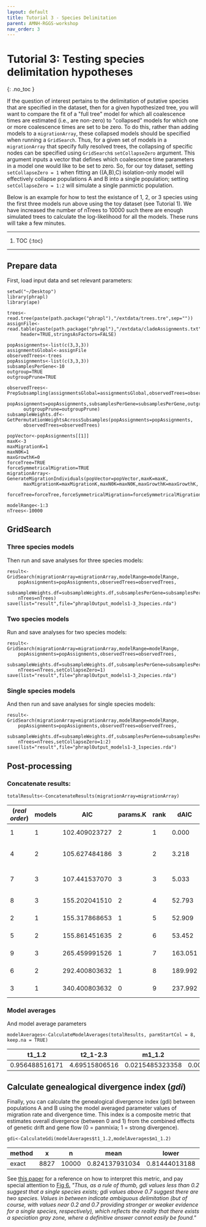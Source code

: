 ```yaml
---
layout: default
title: Tutorial 3 - Species Delimitation
parent: AMNH-RGGS-workshop
nav_order: 3
---
```


# Tutorial 3: Testing species delimitation hypotheses
{: .no_toc }

If the question of interest pertains to the delimitation of putative species that are specified in the dataset, then for a given hypothesized tree, you will want to compare the fit of a "full tree" model for which all coalescence times are estimated (i.e., are non-zero) to "collapsed" models for which one or more coalescence times are set to be zero. To do this, rather than adding models to a `migrationArray`, these collapsed models should be specified when running a `GridSearch`. Thus, for a given set of models in a `migrationArray` that specify fully resolved trees, the collapsing of specific nodes can be specified using `GridSearch`s  `setCollapseZero` argument. This argument inputs a vector that defines which coalescence time parameters in a model one would like to be set to zero. So, for our toy dataset, setting `setCollapseZero = 1` when fitting an ((A,B),C) isolation-only model will effectively collapse populations A and B into a single population; setting `setCollapseZero = 1:2` will simulate a single panmictic population.

Below is an example for how to test the existance of 1, 2, or 3 species using the first three models run above using the toy dataset (see Tutorial 1). We have increased the number of nTrees to 10000 such there are enough simulated trees to calculate the log-likelihood for all the models. These runs will take a few minutes.

---
1. TOC
{:toc}
---

## Prepare data
First, load input data and set relevant parameters:

```
setwd("~/Desktop")
library(phrapl)
library(ape)
  
trees<-read.tree(paste(path.package("phrapl"),"/extdata/trees.tre",sep=""))
assignFile<-read.table(paste(path.package("phrapl"),"/extdata/cladeAssignments.txt",sep=""),
     header=TRUE,stringsAsFactors=FALSE)
     
popAssignments<-list(c(3,3,3))
assignmentsGlobal<-assignFile  
observedTrees<-trees  
popAssignments<-list(c(3,3,3))  
subsamplesPerGene<-10  
outgroup=TRUE  
outgroupPrune=TRUE  
  
observedTrees<-PrepSubsampling(assignmentsGlobal=assignmentsGlobal,observedTrees=observedTrees,
      popAssignments=popAssignments,subsamplesPerGene=subsamplesPerGene,outgroup=outgroup,
      outgroupPrune=outgroupPrune)
subsampleWeights.df<-GetPermutationWeightsAcrossSubsamples(popAssignments=popAssignments,
      observedTrees=observedTrees)
      
popVector<-popAssignments[[1]]  
maxK<-3  
maxMigrationK=1  
maxN0K=1  
maxGrowthK=0  
forceTree=TRUE  
forceSymmetricalMigration=TRUE  
migrationArray<-GenerateMigrationIndividuals(popVector=popVector,maxK=maxK,  
      maxMigrationK=maxMigrationK,maxN0K=maxN0K,maxGrowthK=maxGrowthK,
      forceTree=forceTree,forceSymmetricalMigration=forceSymmetricalMigration)

modelRange<-1:3  
nTrees<-10000  
```

## GridSearch

### Three species models
Then run and save analyses for three species models:

```
result<-GridSearch(migrationArray=migrationArray,modelRange=modelRange,
    popAssignments=popAssignments,observedTrees=observedTrees,
    subsampleWeights.df=subsampleWeights.df,subsamplesPerGene=subsamplesPerGene,
    nTrees=nTrees) 
save(list="result",file="phraplOutput_models1-3_3species.rda")  
```
### Two species models
Run and save analyses for two species models:

```
result<-GridSearch(migrationArray=migrationArray,modelRange=modelRange,
    popAssignments=popAssignments,observedTrees=observedTrees,
    subsampleWeights.df=subsampleWeights.df,subsamplesPerGene=subsamplesPerGene,
    nTrees=nTrees,setCollapseZero=1) 
save(list="result",file="phraplOutput_models1-3_2species.rda") 
```

### Single species models
And then run and save analyses for single species models:

```
result<-GridSearch(migrationArray=migrationArray,modelRange=modelRange,
    popAssignments=popAssignments,observedTrees=observedTrees,
    subsampleWeights.df=subsampleWeights.df,subsamplesPerGene=subsamplesPerGene,
    nTrees=nTrees,setCollapseZero=1:2) 
save(list="result",file="phraplOutput_models1-3_1species.rda") 
```

## Post-processing

### Concatenate results:


```
totalResults<-ConcatenateResults(migrationArray=migrationArray)  
```

(_real order_) | models | AIC | params.K | rank | dAIC | wAIC | params.vector | t1_1.2 | t2_1-2.3 | m1_1.2 | m1_1.3 | m1_2.1 | m1_3.1  | 
---| --- | --- | --- | --- | --- | --- | --- | --- | --- | --- | --- | --- | ---  | 
1 | 1 |  102.409023727  |        2 |     1 |    0.000 |  7.80744156813e-01 |              collapse_1 collapse_2 |  0.885953900419 |  4.28733673377 |              NA  |             NA |              NA   |            NA  | 
4 | 2 |  105.627484186   |       3 |     2 |    3.218 |  1.56217225852e-01 |  collapse_1 collapse_2 migration_1 |  1.429951012557 |  5.54272642869 |  0.137939540376 |              NA |  0.137939540376  |             NA | 
7 | 3 |  107.441537070  |        3 |     3 |    5.033 |  6.30386173283e-02 |  collapse_1 collapse_2 migration_1 |  0.656775270185 |  7.64571997328 |              NA |  0.109671500725 |              NA |  0.109671500725 | 
8 | 3 |  155.202041510  |        2 |     4 |   52.793 |  2.68320868533e-12  |            collapse_2 migration_1 |  0.000000000000 |  5.01247343036 |              NA |  1.539211074576 |              NA |  1.539211074576 | 
2 | 1 |  155.317868653  |        1 |     5 |   52.909 |  2.53200973488e-12  |                        collapse_2 |  0.000000000000 |  6.94471465031 |              NA |              NA |              NA |              NA | 
5 | 2 |  155.861451635  |        2  |    6 |   53.452 |  1.92998715801e-12  |            collapse_2 migration_1 |  0.000000000000 |  5.74580965294 |  1.544042397162 |              NA |  1.544042397162 |              NA | 
9 | 3 |  265.459991526  |        1  |    7 |  163.051 |  3.06502455529e-36  |                       migration_1 |  0.000000000000 |  0.00000000000 |              NA |  2.149987786716 |              NA |  2.149987786716 | 
6 | 2 |  292.400803632  |        1 |     8 |  189.992 |  4.32782946843e-42  |                       migration_1 |  0.000000000000 |  0.00000000000 |  0.460000005209 |              NA |  0.460000005209             NA | 
3 | 1 |  340.400803632  |        0  |    9 |  237.992 |  1.63381385280e-52  |                                   0.000000000000 |  0.00000000000 |              NA |              NA |              NA |              NA | 


### Model averages

And model average parameters

```
modelAverages<-CalculateModelAverages(totalResults, parmStartCol = 8, keep.na = TRUE)  
```

t1_1.2 | t2_1-2.3 | m1_1.2 | m1_1.3 | m1_2.1 | m1_3.1 | 
--- | --- | --- | --- | --- | --- | 
0.956488516171 | 4.69515806516 | 0.0215485323358 | 0.00691353977014 | 0.0215485323358 | 0.00691353977014 | 


## Calculate genealogical divergence index (_gdi_)
Finally, you can calculate the genealogical divergence index (gdi) between populations A and B using the model averaged parameter values of migration rate and divergence time. This index is a composite metric that estimates overall divergence (between 0 and 1) from the combined effects of genetic drift and gene flow (0 = panmixia; 1 = strong divergence).

```
gdi<-CalculateGdi(modelAverages$t1_1.2,modelAverages$m1_1.2)
```

method | x | n | mean | lower | upper | 
--- | --- | --- | --- | --- | --- | 
exact | 8827 | 10000 | 0.824137931034 | 0.81444013188 | 0.833500169879 | 

See [this paper](https://academic.oup.com/sysbio/article/66/5/799/2726792) for a reference on how to interpret this metric, and pay special attention to [Fig 6.](https://academic.oup.com/view-large/figure/95743527/syw117f6.tif)
_"Thus, as a rule of thumb, gdi values less than 0.2 suggest that a single species exists; gdi values above 0.7 suggest there are two species. Values in between indicate ambiguous delimitation (but of course, with values near 0.2 and 0.7 providing stronger or weaker evidence for a single species, respectively), which reflects the reality that there exists a speciation gray zone, where a definitive answer cannot easily be found."_